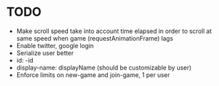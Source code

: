 
# TODO

- Make scroll speed take into account time elapsed in order to scroll at same
  speed when game (requestAnimationFrame) lags
- Enable twitter, google login
- Serialize user better
 - id: <provider>-id
 - display-name: displayName (should be customizable by user)
- Enforce limits on new-game and join-game, 1 per user

